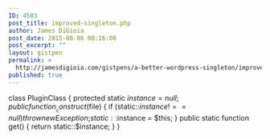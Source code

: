 ```yaml
---
ID: 4503
post_title: improved-singleton.php
author: James DiGioia
post_date: 2015-08-06 00:16:08
post_excerpt: ""
layout: gistpen
permalink: >
  http://jamesdigioia.com/gistpens/a-better-wordpress-singleton/improved-singleton-php/
published: true
---
```

class PluginClass { protected static $instance = null; public function __construct($file) { if (static::$instance !== null) { throw new Exception; } static::$instance = $this; } public static function get() { return static::$instance; } }